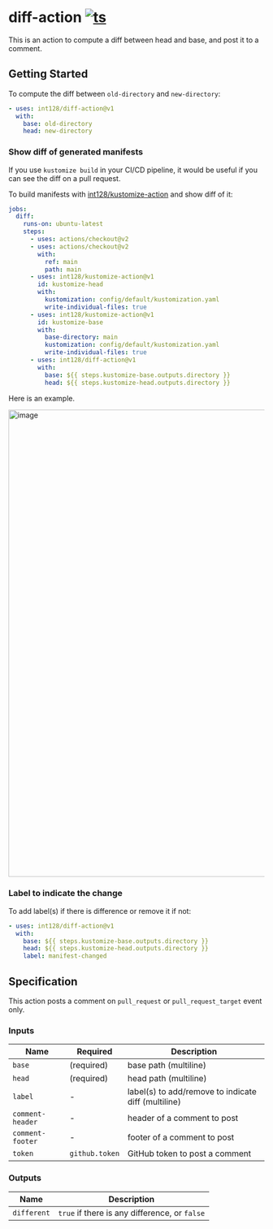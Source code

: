 # diff-action [![ts](https://github.com/int128/diff-action/actions/workflows/ts.yaml/badge.svg)](https://github.com/int128/diff-action/actions/workflows/ts.yaml)

This is an action to compute a diff between head and base, and post it to a comment.

## Getting Started

To compute the diff between `old-directory` and `new-directory`:

```yaml
- uses: int128/diff-action@v1
  with:
    base: old-directory
    head: new-directory
```

### Show diff of generated manifests

If you use `kustomize build` in your CI/CD pipeline, it would be useful if you can see the diff on a pull request.

To build manifests with [int128/kustomize-action](https://github.com/int128/kustomize-action) and show diff of it:

```yaml
jobs:
  diff:
    runs-on: ubuntu-latest
    steps:
      - uses: actions/checkout@v2
      - uses: actions/checkout@v2
        with:
          ref: main
          path: main
      - uses: int128/kustomize-action@v1
        id: kustomize-head
        with:
          kustomization: config/default/kustomization.yaml
          write-individual-files: true
      - uses: int128/kustomize-action@v1
        id: kustomize-base
        with:
          base-directory: main
          kustomization: config/default/kustomization.yaml
          write-individual-files: true
      - uses: int128/diff-action@v1
        with:
          base: ${{ steps.kustomize-base.outputs.directory }}
          head: ${{ steps.kustomize-head.outputs.directory }}
```

Here is an example.

<img width="920" alt="image" src="https://user-images.githubusercontent.com/321266/169690472-a74d764d-3567-4d5b-adc4-e8efc9dd4d6c.png">

### Label to indicate the change

To add label(s) if there is difference or remove it if not:

```yaml
- uses: int128/diff-action@v1
  with:
    base: ${{ steps.kustomize-base.outputs.directory }}
    head: ${{ steps.kustomize-head.outputs.directory }}
    label: manifest-changed
```

## Specification

This action posts a comment on `pull_request` or `pull_request_target` event only.

### Inputs

| Name             | Required       | Description                                         |
| ---------------- | -------------- | --------------------------------------------------- |
| `base`           | (required)     | base path (multiline)                               |
| `head`           | (required)     | head path (multiline)                               |
| `label`          | -              | label(s) to add/remove to indicate diff (multiline) |
| `comment-header` | -              | header of a comment to post                         |
| `comment-footer` | -              | footer of a comment to post                         |
| `token`          | `github.token` | GitHub token to post a comment                      |

### Outputs

| Name        | Description                                   |
| ----------- | --------------------------------------------- |
| `different` | `true` if there is any difference, or `false` |
